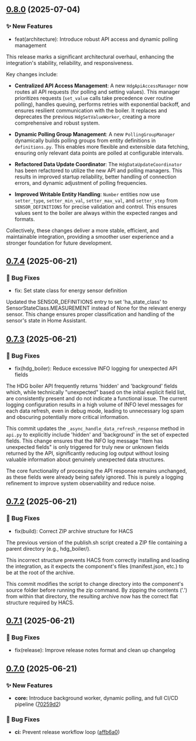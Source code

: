 ## [0.8.0](https://github.com/banter240/hdg_bavaria_homeassistant/compare/v0.7.4...v0.8.0) (2025-07-04)

### ✨ New Features

* feat(architecture): Introduce robust API access and dynamic polling management

This release marks a significant architectural overhaul, enhancing the integration's stability, reliability, and responsiveness.

Key changes include:

- **Centralized API Access Management**: A new `HdgApiAccessManager` now routes all API requests (for polling and setting values). This manager prioritizes requests (`set_value` calls take precedence over routine polling), handles queuing, performs retries with exponential backoff, and ensures resilient communication with the boiler. It replaces and deprecates the previous `HdgSetValueWorker`, creating a more comprehensive and robust system.

- **Dynamic Polling Group Management**: A new `PollingGroupManager` dynamically builds polling groups from entity definitions in `definitions.py`. This enables more flexible and extensible data fetching, ensuring only relevant data points are polled at configurable intervals.

- **Refactored Data Update Coordinator**: The `HdgDataUpdateCoordinator` has been refactored to utilize the new API and polling managers. This results in improved startup reliability, better handling of connection errors, and dynamic adjustment of polling frequencies.

- **Improved Writable Entity Handling**: `Number` entities now use `setter_type`, `setter_min_val`, `setter_max_val`, and `setter_step` from `SENSOR_DEFINITIONS` for precise validation and control. This ensures values sent to the boiler are always within the expected ranges and formats.

Collectively, these changes deliver a more stable, efficient, and maintainable integration, providing a smoother user experience and a stronger foundation for future development.

## [0.7.4](https://github.com/banter240/hdg_bavaria_homeassistant/compare/v0.7.3...v0.7.4) (2025-06-21)

### 🐛 Bug Fixes

* fix: Set state class for energy sensor definition

Updated the SENSOR_DEFINITIONS entry to set 'ha_state_class' to SensorStateClass.MEASUREMENT instead of None for the relevant energy sensor. This change ensures proper classification and handling of the sensor's state in Home Assistant.

## [0.7.3](https://github.com/banter240/hdg_bavaria_homeassistant/compare/v0.7.2...v0.7.3) (2025-06-21)

### 🐛 Bug Fixes

* fix(hdg_boiler): Reduce excessive INFO logging for unexpected API fields

The HDG boiler API frequently returns 'hidden' and 'background' fields which, while technically
"unexpected" based on the initial explicit field list, are consistently present and do not
indicate a functional issue. The current logging configuration results in a high volume of
INFO level messages for each data refresh, even in debug mode, leading to unnecessary log
spam and obscuring potentially more critical information.

This commit updates the `_async_handle_data_refresh_response` method in `api.py` to
explicitly include 'hidden' and 'background' in the set of expected fields. This change
ensures that the INFO log message "Item has unexpected fields" is only triggered for
truly new or unknown fields returned by the API, significantly reducing log output
without losing valuable information about genuinely unexpected data structures.

The core functionality of processing the API response remains unchanged, as these fields
were already being safely ignored. This is purely a logging refinement to improve system
observability and reduce noise.

## [0.7.2](https://github.com/banter240/hdg_bavaria_homeassistant/compare/v0.7.1...v0.7.2) (2025-06-21)

### 🐛 Bug Fixes

- fix(build): Correct ZIP archive structure for HACS

The previous version of the publish.sh script created a ZIP file containing a parent directory (e.g., hdg_boiler/).

This incorrect structure prevents HACS from correctly installing and loading the integration, as it expects the component's files (manifest.json, etc.) to be at the root of the archive.

This commit modifies the script to change directory into the component's source folder before running the zip command. By zipping the contents ('.') from within that directory, the resulting archive now has the correct flat structure required by HACS.

## [0.7.1](https://github.com/banter240/hdg_bavaria_homeassistant/compare/v0.7.0...v0.7.1) (2025-06-21)

### 🐛 Bug Fixes

- fix(release): Improve release notes format and clean up changelog

## [0.7.0](https://github.com/banter240/hdg_bavaria_homeassistant/compare/v0.6.1...v0.7.0) (2025-06-21)

### ✨ New Features

- **core:** Introduce background worker, dynamic polling, and full CI/CD pipeline ([70259d2](https://github.com/banter240/hdg_bavaria_homeassistant/commit/70259d204f5d5ddf741a4b2a9d1cc992f54005e1))

### 🐛 Bug Fixes

- **ci:** Prevent release workflow loop ([affb6a0](https://github.com/banter240/hdg_bavaria_homeassistant/commit/affb6a0f99e95483512fb7449d4a81b594e930af))
